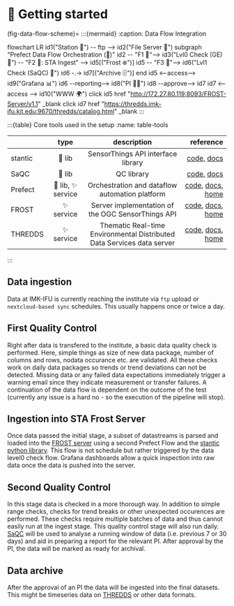 # 🚀 Getting started

(fig-data-flow-scheme)=
:::{mermaid}
:caption: Data Flow Integration

flowchart LR
    id1("Station 🗼") -- ftp --> id2("File Server 📁")
    subgraph "Prefect Data Flow Orchestration (🤖)"
    id2 --  "F1 🤖"--> id3("Lvl0 Check (GE) 🔎") -- "F2 🤖: STA Ingest" --> id5[("Frost ❄️")]
    id5 -- "F3 🤖"--> id6("Lvl1 Check (SaQC) 🔎")
    id6 -.-> id7[("Archive 🗄")]
    end
    id5 <--access--> id9("Grafana 📊")
    id6 --reporting--> id8("PI 🧑‍🔬")
    id8 --approve--> id7
    id7 <-- access --> id10("WWW 🌍")
    click id5 href "http://172.27.80.119:8093/FROST-Server/v1.1" _blank
    click id7 href "https://thredds.imk-ifu.kit.edu:9670/thredds/catalog.html" _blank
:::

:::{table} Core tools used in the setup
:name: table-tools

|         | type       | description           | reference
| :---    | :----:     | :----:                | ----:
| stantic | 🐍 lib     | SensorThings API interface library | [code](https://github.com/cwerner/stantic), [docs](https://cwerner.github.io/stantic/)
| SaQC    | 🐍 lib     | QC library            | [code](https://git.ufz.de/rdm-software/saqc), [docs](https://rdm-software.pages.ufz.de/saqc/index.html)
| Prefect | 🐍 lib, ✨ service | Orchestration and dataflow automation platform | [code](https://github.com/PrefectHQ/prefect), [docs](https://orion-docs.prefect.io), [home](https://www.prefect.io)
| FROST   | ✨ service   | Server implementation of the OGC SensorThings API | [code](https://github.com/FraunhoferIOSB/FROST-Server), [docs](https://fraunhoferiosb.github.io/FROST-Server/), [home](https://www.iosb.fraunhofer.de/de/projekte-produkte/frostserver.html)
| THREDDS | ✨ service   | Thematic Real-time Environmental Distributed Data Services data server | [code](https://github.com/Unidata/tds), [docs](https://docs.unidata.ucar.edu/tds/5.3/userguide/index.html), [home](https://www.unidata.ucar.edu/software/tds/)

:::

## Data ingestion
Data at IMK-IFU is currently reaching the institute via `ftp` upload or `nextcloud-based sync` schedules. This usually happens once or twice a day.

## First Quality Control
Right after data is transfered to the institute, a basic data quality check is performed. Here, simple things as size of new data package, number of columns and rows, nodata occurance etc. are validated. All these checks work on daily data packages so trends or trend deviations can not be detected. Missing data or any failed data expectations immediately trigger a warning email since they indicate measurement or transfer failures. A continuation of the data flow is dependent on the outcome of the test (currently any issue is a hard no - so the execution of the pipeline will stop).

## Ingestion into STA Frost Server
Once data passed the initial stage, a subset of datastreams is parsed and loaded into the [FROST server](http://172.27.80.119:8093/FROST-Server/v1.1) using a second Prefect Flow and the [stantic python library](https://github.com/cwerner/stantic). This flow is not schedule but rather triggered by the data level0 check flow. Grafana dashboards allow a quick inspection into raw data once the data is pushed into the server.

## Second Quality Control
In this stage data is checked in a more thorough way. In addition to simple range checks, checks for trend breaks or other unexpected occurences are performed. These checks require multiple batches of data and thus cannot easily run at the ingest stage. This quality control stage will also run daily. [SaQC](https://git.ufz.de/rdm-software/saqc) will be used to analyse a running window of data (i.e. previous 7 or 30 days) and aid in preparing a report for the relevant PI. After approval by the PI, the data will be marked as ready for archival. 

## Data archive
After the approval of an PI the data will be ingested into the final datasets. This might be timeseries data on [THREDDS](https://thredds.imk-ifu.kit.edu:9670/thredds/catalog.html) or other data formats. 

